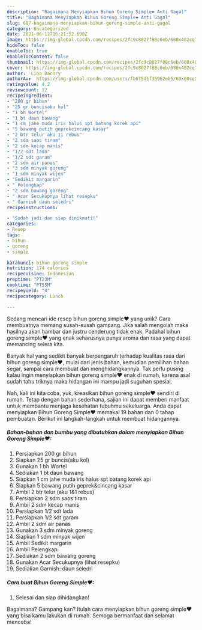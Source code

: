 ```yaml
---
description: "Bagaimana Menyiapkan Bihun Goreng Simple❤ Anti Gagal"
title: "Bagaimana Menyiapkan Bihun Goreng Simple❤ Anti Gagal"
slug: 687-bagaimana-menyiapkan-bihun-goreng-simple-anti-gagal
category: Uncategorized
date: 2021-06-12T16:21:52.690Z
image: https://img-global.cpcdn.com/recipes/2fc9c8027f88c6eb/680x482cq70/bihun-goreng-simple-foto-resep-utama.jpg
hideToc: false
enableToc: true
enableTocContent: false
thumbnail: https://img-global.cpcdn.com/recipes/2fc9c8027f88c6eb/680x482cq70/bihun-goreng-simple-foto-resep-utama.jpg
cover: https://img-global.cpcdn.com/recipes/2fc9c8027f88c6eb/680x482cq70/bihun-goreng-simple-foto-resep-utama.jpg
author:  Lina Bachry
authorAv:  https://img-global.cpcdn.com/users/fb675d1f35962eb5/60x60cq50/avatar.jpg
ratingvalue: 4.2
reviewcount: 12
recipeingredient:
- "200 gr bihun"
- "25 gr buncisaku kol"
- "1 bh Wortel"
- "1 bt daun bawang"
- "1 cm jahe muda iris halus spt batang korek api"
- "5 bawang putih geprekcincang kasar"
- "2 btr telur aku 11 rebus"
- "2 sdm saos tiram"
- "2 sdm kecap manis"
- "1/2 sdt lada"
- "1/2 sdt garam"
- "2 sdm air panas"
- "3 sdm minyak goreng"
- "1 sdm minyak wijen"
- "Sedikit margarin"
- " Pelengkap"
- "2 sdm bawang goreng"
- " Acar Secukupnya lihat resepku"
- " Garnish daun seledri"
recipeinstructions:

- "Sudah jadi dan siap dinikmati!"
categories:
- Resep
tags:
- bihun
- goreng
- simple

katakunci: bihun goreng simple 
nutrition: 174 calories
recipecuisine: Indonesian
preptime: "PT23M"
cooktime: "PT55M"
recipeyield: "4"
recipecategory: Lunch

---
```



Sedang mencari ide resep bihun goreng simple❤ yang unik? Cara membuatnya memang susah-susah gampang. Jika salah mengolah maka hasilnya akan hambar dan justru cenderung tidak enak. Padahal bihun goreng simple❤ yang enak seharusnya punya aroma dan rasa yang dapat memancing selera kita.


Banyak hal yang sedikit banyak berpengaruh terhadap kualitas rasa dari bihun goreng simple❤, mulai dari jenis bahan, kemudian pemilihan bahan segar, sampai cara membuat dan menghidangkannya. Tak perlu pusing kalau ingin menyiapkan bihun goreng simple❤ enak di rumah, karena asal sudah tahu triknya maka hidangan ini mampu jadi suguhan spesial.




Nah, kali ini kita coba, yuk, kreasikan bihun goreng simple❤ sendiri di rumah. Tetap dengan bahan sederhana, sajian ini dapat memberi manfaat untuk membantu menjaga kesehatan tubuhmu sekeluarga. Anda dapat menyiapkan Bihun Goreng Simple❤ memakai 19 bahan dan 0 tahap pembuatan. Berikut ini langkah-langkah untuk membuat hidangannya.

<!--inarticleads1-->

##### Bahan-bahan dan bumbu yang dibutuhkan dalam menyiapkan Bihun Goreng Simple❤:

1. Persiapkan 200 gr bihun
1. Siapkan 25 gr buncis(aku kol)
1. Gunakan 1 bh Wortel
1. Sediakan 1 bt daun bawang
1. Siapkan 1 cm jahe muda iris halus spt batang korek api
1. Siapkan 5 bawang putih geprek&amp;cincang kasar
1. Ambil 2 btr telur (aku 1&amp;1 rebus)
1. Persiapkan 2 sdm saos tiram
1. Ambil 2 sdm kecap manis
1. Persiapkan 1/2 sdt lada
1. Persiapkan 1/2 sdt garam
1. Ambil 2 sdm air panas
1. Gunakan 3 sdm minyak goreng
1. Siapkan 1 sdm minyak wijen
1. Ambil Sedikit margarin
1. Ambil  Pelengkap:
1. Sediakan 2 sdm bawang goreng
1. Gunakan  Acar Secukupnya (lihat resepku)
1. Sediakan  Garnish: daun seledri




<!--inarticleads2-->

##### Cara buat Bihun Goreng Simple❤:


1. Selesai dan siap dihidangkan!



Bagaimana? Gampang kan? Itulah cara menyiapkan bihun goreng simple❤ yang bisa kamu lakukan di rumah. Semoga bermanfaat dan selamat mencoba!
